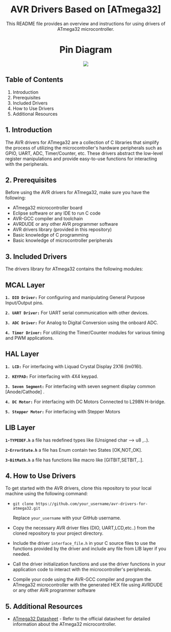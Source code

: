 <div align="center">
  <h1>AVR Drivers Based on [ATmega32] </h1>
  <p>This README file provides an overview and instructions for using drivers of ATmega32 microcontroller.</p>
  <h1>Pin  Diagram </h1>
  <!img src="https://github.com/MahmoudSamy511/AVR-Drivers/assets/95527475/f93e2eb8-090f-4724-825d-20b565e27bb4" alt="Image 1" width="400" height ="331"/>
  <!img src="https://github.com/MahmoudSamy511/AVR-Drivers/assets/95527475/fa65fee4-86d0-46da-8960-d2b1a950ad7d" alt="Image 2" width="400"/>
  <img src="https://github.com/MahmoudSamy511/AVR-Drivers/assets/95527475/a727be48-296e-4e76-bd9e-3883125ee2c5">
</div>

## Table of Contents
1. Introduction
2. Prerequisites
3. Included Drivers
4. How to Use Drivers
5. Additional Resources

## 1. Introduction

The AVR drivers for ATmega32 are a collection of C libraries that simplify the process of utilizing the microcontroller's hardware peripherals such as GPIO, UART, ADC, Timer/Counter, etc. These drivers abstract the low-level register manipulations and provide easy-to-use functions for interacting with the peripherals.

## 2. Prerequisites

Before using the AVR drivers for ATmega32, make sure you have the following:

- ATmega32 microcontroller board
- Eclipse software or any IDE to run C code
- AVR-GCC compiler and toolchain
- AVRDUDE or any other AVR programmer software
- AVR drivers library (provided in this repository)
- Basic knowledge of C programming
- Basic knowledge of microcontroller peripherals

## 3. Included Drivers

  The drivers library for ATmega32 contains the following modules:
  ## MCAL Layer
   **`1. DIO Driver:`** For configuring and manipulating General Purpose Input/Output pins.
   
   **`2. UART Driver:`** For UART serial communication with other devices.
   
   **`3. ADC Driver:`** For Analog to Digital Conversion using the onboard ADC.
   
   **`4. Timer Driver:`** For utilizing the Timer/Counter modules for various timing and PWM applications.
  ## HAL Layer
   **`1. LCD:`** For interfacing with Liquad Crystal Display 2X16 (lm016l).
      
   **`2. KEYPAD:`** For interfacing with 4X4 keypad.
      
   **`3. Seven Segment:`** For interfacing with seven segment display common [Anode/Cathode] .
      
   **`4. DC Motor:`** For interfacing with  DC Motors Connected to L298N H-bridge.
      
   **`5. Stepper Motor:`** For interfacing with Stepper Motors
  ## LIB Layer
   **`1-TYPEDEF.h`** a file has redefined types like (Unsigned char --> u8 ,..).
   
   **`2-ErrorState.h`** a file has Enum contain two States [OK,NOT_OK].
   
   **`3-BitMath.h`** a file has functions like macro like [GITBIT,SETBIT,..].
   
## 4. How to Use Drivers

  To get started with the AVR drivers, clone this repository to your local machine using the following command:

- `git clone https://github.com/your_username/avr-drivers-for-atmega32.git`
  
     Replace `your_username` with your GitHub username.
  
- Copy the necessary AVR driver files (DIO, UART,LCD,etc..) from the cloned repository to your project directory.

- Include the driver `interface_file.h` in your C source files to use the functions provided by the driver and
 include any file from LIB layer if you needed. 

- Call the driver initialization functions and use the driver functions in your application code to interact with the microcontroller's peripherals.

- Compile your code using the AVR-GCC compiler and program the ATmega32 microcontroller with the generated HEX file using AVRDUDE or any other AVR programmer software
  
## 5. Additional Resources
  - [ATmega32 Datasheet](https://www.microchip.com/en-us/product/ATmega32) - Refer to the official datasheet for detailed information about the ATmega32 microcontroller.
